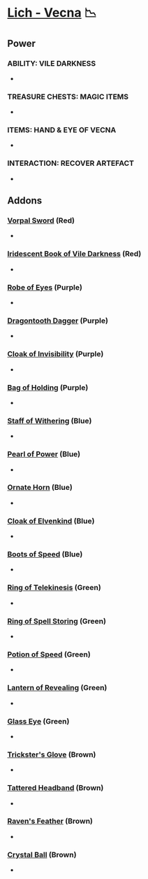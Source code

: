 # [Lich - Vecna](<https://deadbydaylight.wiki.gg/wiki/Vecna>) 📉

## Power

### ABILITY: VILE DARKNESS

-


### TREASURE CHESTS: MAGIC ITEMS

-


### ITEMS: HAND & EYE OF VECNA

-


### INTERACTION: RECOVER ARTEFACT

-


## Addons

### [Vorpal Sword](<https://deadbydaylight.wiki.gg/wiki/Vorpal_Sword>) (Red)

-


### [Iridescent Book of Vile Darkness](<https://deadbydaylight.wiki.gg/wiki/Iridescent_Book_of_Vile_Darkness>) (Red)

-


### [Robe of Eyes](<https://deadbydaylight.wiki.gg/wiki/Robe_of_Eyes>) (Purple)

-


### [Dragontooth Dagger](<https://deadbydaylight.wiki.gg/wiki/Dragontooth_Dagger>) (Purple)

-


### [Cloak of Invisibility](<https://deadbydaylight.wiki.gg/wiki/Cloak_of_Invisibility>) (Purple)

-


### [Bag of Holding](<https://deadbydaylight.wiki.gg/wiki/Bag_of_Holding>) (Purple)

-


### [Staff of Withering](<https://deadbydaylight.wiki.gg/wiki/Staff_of_Withering>) (Blue)

-


### [Pearl of Power](<https://deadbydaylight.wiki.gg/wiki/Pearl_of_Power>) (Blue)

-


### [Ornate Horn](<https://deadbydaylight.wiki.gg/wiki/Ornate_Horn>) (Blue)

-


### [Cloak of Elvenkind](<https://deadbydaylight.wiki.gg/wiki/Cloak_of_Elvenkind>) (Blue)

-


### [Boots of Speed](<https://deadbydaylight.wiki.gg/wiki/Boots_of_Speed>) (Blue)

-


### [Ring of Telekinesis](<https://deadbydaylight.wiki.gg/wiki/Ring_of_Telekinesis>) (Green)

-


### [Ring of Spell Storing](<https://deadbydaylight.wiki.gg/wiki/Ring_of_Spell_Storing>) (Green)

-


### [Potion of Speed](<https://deadbydaylight.wiki.gg/wiki/Potion_of_Speed>) (Green)

-


### [Lantern of Revealing](<https://deadbydaylight.wiki.gg/wiki/Lantern_of_Revealing>) (Green)

-


### [Glass Eye](<https://deadbydaylight.wiki.gg/wiki/Glass_Eye>) (Green)

-


### [Trickster's Glove](<https://deadbydaylight.wiki.gg/wiki/Trickster%27s_Glove>) (Brown)

-


### [Tattered Headband](<https://deadbydaylight.wiki.gg/wiki/Tattered_Headband>) (Brown)

-


### [Raven's Feather](<https://deadbydaylight.wiki.gg/wiki/Raven%27s_Feather>) (Brown)

-


### [Crystal Ball](<https://deadbydaylight.wiki.gg/wiki/Crystal_Ball>) (Brown)

-
